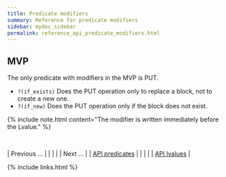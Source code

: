 ```yaml
---
title: Predicate modifiers
summary: Reference for predicate modifiers
sidebar: mydoc_sidebar
permalink: reference_api_predicate_modifiers.html
---
```


## MVP

The only predicate with modifiers in the MVP is PUT.

  * `?(if_exists)` Does the PUT operation only to replace a block, not to create a new one.
  * `?(if_new)` Does the PUT operation only if the block does not exist.

{% include note.html content="The modifier is written immediately before the Lvalue." %}


<br/>

| <span class="label label-default">Previous ...</span> | | | | | <span class="label label-info">Next ...</span> |
| [API predicates](reference_api_predicates.html) | | | | | [API lvalues](reference_api_lvalue.html) |

{% include links.html %}
